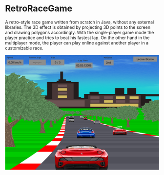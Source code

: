 # RetroRaceGame

A retro-style race game written from scratch in Java, without any external libraries. The 3D effect is obtained by projecting 3D points to the screen and drawing polygons accordingly. With the single-player game mode the player practice and tries to beat his fastest lap. On the other hand in the multiplayer mode, the player can play online against another player in a customizable race.

![gameplay screenshot](src/src/resources/screenshot.png)
